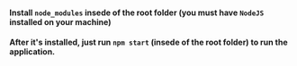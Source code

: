 #### Install `node_modules` insede of the root folder (you must have `NodeJS` installed on your machine)
#### After it's installed, just run `npm start` (insede of the root folder) to run the application.
